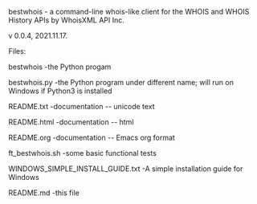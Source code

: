 bestwhois - a command-line whois-like client for the WHOIS and WHOIS History APIs by WhoisXML API Inc.

v 0.0.4, 2021.11.17.

Files:

bestwhois       -the Python progam

bestwhois.py    -the Python program under different name; will run on Windows if Python3 is installed

README.txt      -documentation -- unicode text

README.html     -documentation -- html

README.org      -documentation -- Emacs org format

ft_bestwhois.sh -some basic functional tests

WINDOWS_SIMPLE_INSTALL_GUIDE.txt -A simple installation guide for Windows

README.md       -this file

